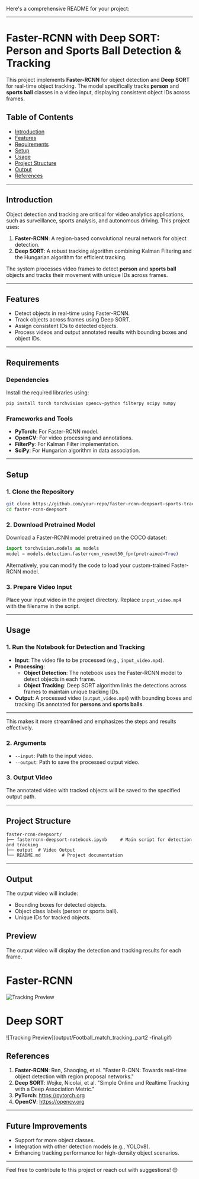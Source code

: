 Here's a comprehensive README for your project:

---

# Faster-RCNN with Deep SORT: Person and Sports Ball Detection & Tracking

This project implements **Faster-RCNN** for object detection and **Deep SORT** for real-time object tracking. The model specifically tracks **person** and **sports ball** classes in a video input, displaying consistent object IDs across frames.

## Table of Contents

- [Introduction](#introduction)
- [Features](#features)
- [Requirements](#requirements)
- [Setup](#setup)
- [Usage](#usage)
- [Project Structure](#project-structure)
- [Output](#output)
- [References](#references)

---

## Introduction

Object detection and tracking are critical for video analytics applications, such as surveillance, sports analysis, and autonomous driving. This project uses:

1. **Faster-RCNN**: A region-based convolutional neural network for object detection.
2. **Deep SORT**: A robust tracking algorithm combining Kalman Filtering and the Hungarian algorithm for efficient tracking.

The system processes video frames to detect **person** and **sports ball** objects and tracks their movement with unique IDs across frames.

---

## Features

- Detect objects in real-time using Faster-RCNN.
- Track objects across frames using Deep SORT.
- Assign consistent IDs to detected objects.
- Process videos and output annotated results with bounding boxes and object IDs.

---

## Requirements

### Dependencies

Install the required libraries using:

```bash
pip install torch torchvision opencv-python filterpy scipy numpy
```

### Frameworks and Tools

- **PyTorch**: For Faster-RCNN model.
- **OpenCV**: For video processing and annotations.
- **FilterPy**: For Kalman Filter implementation.
- **SciPy**: For Hungarian algorithm in data association.

---

## Setup

### 1. Clone the Repository

```bash
git clone https://github.com/your-repo/faster-rcnn-deepsort-sports-tracking.git
cd faster-rcnn-deepsort
```

### 2. Download Pretrained Model

Download a Faster-RCNN model pretrained on the COCO dataset:

```python
import torchvision.models as models
model = models.detection.fasterrcnn_resnet50_fpn(pretrained=True)
```

Alternatively, you can modify the code to load your custom-trained Faster-RCNN model.

### 3. Prepare Video Input

Place your input video in the project directory. Replace `input_video.mp4` with the filename in the script.

---

## Usage


### 1. Run the Notebook for Detection and Tracking

- **Input**: The video file to be processed (e.g., `input_video.mp4`).
- **Processing**:  
  - **Object Detection**: The notebook uses the Faster-RCNN model to detect objects in each frame.  
  - **Object Tracking**: Deep SORT algorithm links the detections across frames to maintain unique tracking IDs.  
- **Output**: A processed video (`output_video.mp4`) with bounding boxes and tracking IDs annotated for **persons** and **sports balls**.

---

This makes it more streamlined and emphasizes the steps and results effectively.
### 2. Arguments

- `--input`: Path to the input video.
- `--output`: Path to save the processed output video.

### 3. Output Video

The annotated video with tracked objects will be saved to the specified output path.

---

## Project Structure

```
faster-rcnn-deepsort/
├── fasterrcnn-deepsort-notebook.ipynb     # Main script for detection and tracking
├── output  # Video Output
└── README.md        # Project documentation
```

---

## Output

The output video will include:

- Bounding boxes for detected objects.
- Object class labels (person or sports ball).
- Unique IDs for tracked objects.



## Preview


The output video will display the detection and tracking results for each frame.
# Faster-RCNN
![Tracking Preview](output/Football_match_part1-final.gif)
# Deep SORT
![Tracking Preview](output/Football_match_tracking_part2 -final.gif)
## References

1. **Faster-RCNN**: Ren, Shaoqing, et al. "Faster R-CNN: Towards real-time object detection with region proposal networks."
2. **Deep SORT**: Wojke, Nicolai, et al. "Simple Online and Realtime Tracking with a Deep Association Metric."
3. **PyTorch**: https://pytorch.org
4. **OpenCV**: https://opencv.org

---

## Future Improvements

- Support for more object classes.
- Integration with other detection models (e.g., YOLOv8).
- Enhancing tracking performance for high-density object scenarios.

---

Feel free to contribute to this project or reach out with suggestions! 😊

